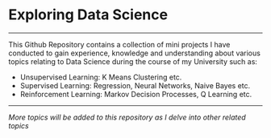 # Exploring Data Science
***
This Github Repository contains a collection of mini projects I have conducted to gain experience, knowledge and understanding about various topics relating to Data Science during the course of my University such as:
* Unsupervised Learning: K Means Clustering etc.
* Supervised Learning: Regression, Neural Networks, Naive Bayes etc.
* Reinforcement Learning: Markov Decision Processes, Q Learning etc.
***
*More topics will be added to this repository as I delve into other related topics*
